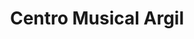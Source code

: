 ---
title: "Centro Musical Argil"
url: /mexico-city/centro-musical-argil/
shop: instrumento musical
---